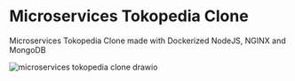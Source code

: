 # Microservices Tokopedia Clone 
Microservices Tokopedia Clone made with Dockerized NodeJS, NGINX and MongoDB

![microservices tokopedia clone drawio](https://user-images.githubusercontent.com/30696403/167250318-28a5fc99-9acf-413f-abd5-ba9f4c734915.png)
